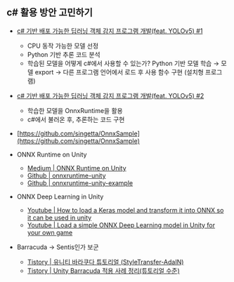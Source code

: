 

## c# 활용 방안 고민하기
- [c# 기반 배포 가능한 딥러닝 객체 감지 프로그램 개발(feat. YOLOv5) #1](https://blog.hbsmith.io/c-%EA%B8%B0%EB%B0%98-%EB%B0%B0%ED%8F%AC-%EA%B0%80%EB%8A%A5%ED%95%9C-%EB%94%A5%EB%9F%AC%EB%8B%9D-%EA%B0%9D%EC%B2%B4-%EA%B0%90%EC%A7%80-%ED%94%84%EB%A1%9C%EA%B7%B8%EB%9E%A8-%EA%B0%9C%EB%B0%9C-feat-yolo-v5-1-98581e397aa4)
	- CPU 동작 가능한 모델 선정
	- Python 기반 추론 코드 분석
	- 학습된 모델을 어떻게 c#에서 사용할 수 있는가?
		Python 기반 모델 학습 → 모델 export → 다른 프로그램 언어에서 로드 후 사용 함수 구현 (설치형 프로그램)
- [c# 기반 배포 가능한 딥러닝 객체 감지 프로그램 개발(feat. YOLOv5) #2](https://blog.hbsmith.io/c-%EA%B8%B0%EB%B0%98-%EB%B0%B0%ED%8F%AC-%EA%B0%80%EB%8A%A5%ED%95%9C-%EB%94%A5%EB%9F%AC%EB%8B%9D-%EA%B0%9D%EC%B2%B4-%EA%B0%90%EC%A7%80-%ED%94%84%EB%A1%9C%EA%B7%B8%EB%9E%A8-%EA%B0%9C%EB%B0%9C-feat-yolo-v5-2-3310b8d81a82)
	- 학습한 모델을 OnnxRuntime을 활용
	- c#에서 불러온 후, 추론하는 코드 구현
-  [https://github.com/singetta/OnnxSample](https://github.com/singetta/OnnxSample)  

- ONNX Runtime on Unity
	- [Medium | ONNX Runtime on Unity](https://medium.com/@asus4/onnx-runtime-on-unity-a40b3416529f)
	- [Github | onnxruntime-unity](https://github.com/asus4/onnxruntime-unity)
	- [Github | onnxruntime-unity-example](https://github.com/asus4/onnxruntime-unity-examples)
- ONNX Deep Learning in Unity
	- [Youtube | How to load a Keras model and transform it into ONNX so it can be used in unity](https://youtu.be/7ndUGBzGVvg?si=OMpYsMZf6D2jiPFF)
	- [Youtube | Load a simple ONNX Deep Learning model in Unity for your own game](https://www.youtube.com/watch?v=R9I9prRUiEo)

- Barracuda → Sentis인가 보군
	- [Tistory | 유니티 바라쿠다 튜토리얼 (StyleTransfer-AdaIN)](https://pnltoen.tistory.com/entry/Unity-Barracuda-%EC%9C%A0%EB%8B%88%ED%8B%B0-%EB%B0%94%EB%9D%BC%EC%BF%A0%EB%8B%A4-%ED%8A%9C%ED%86%A0%EB%A6%AC%EC%96%BC-StyleTransfer-AdaIN)
	- [Tistory | Unity Barracuda 적용 사례 정리(튜토리얼 수준)](https://velog.io/@ji1kang/Unity-Barracuda-%EC%A0%81%EC%9A%A9-%EC%82%AC%EB%A1%80-%EC%A0%95%EB%A6%AC)